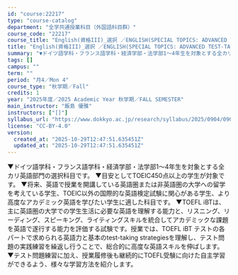 ```yaml
---
id: "course:22217"
type: "course-catalog"
department: "全学共通授業科目（外国語科目群）"
course_code: "22217"
course_title: "English(資格III)_選択 ／ENGLISH(SPECIAL TOPICS: ADVANCED TEST-TAKING STRATEGIES)"
title: "English(資格III)_選択 ／ENGLISH(SPECIAL TOPICS: ADVANCED TEST-TAKING STRATEGIES)"
summary: "▼ドイツ語学科・フランス語学科・経済学部・法学部1～4年生を対象とする全カリ英語部門の選択科目です。 ▼目安としてTOEIC450点以上の学生が対象です。 ▼将来、英語で授業を開講している英語圏または非英語圏の大学への留学を考えている学生、…"
tags: []
campus: ""
term: ""
period: "月4／Mon 4"
course_type: "秋学期／Fall"
credits: 1
year: "2025年度／2025 Academic Year 秋学期／FALL SEMESTER"
main_instructor: "飯島 優雅"
instructors: ["[]"]
syllabus_url: "https://www.dokkyo.ac.jp/research/syllabus/2025/0904/0904_22217_ja_JP.html"
license: "CC-BY-4.0"
version:
  created_at: "2025-10-29T12:47:51.635451Z"
  updated_at: "2025-10-29T12:47:51.635451Z"
---
```

▼ドイツ語学科・フランス語学科・経済学部・法学部1～4年生を対象とする全カリ英語部門の選択科目です。 ▼目安としてTOEIC450点以上の学生が対象です。 ▼将来、英語で授業を開講している英語圏または非英語圏の大学への留学を考えている学生、TOEIC以外の国際的な英語検定試験に関心がある学生、より高度なアカデミック英語を学びたい学生に適した科目です。 ▼TOEFL iBTは、主に英語圏の大学での学生生活に必要な英語を理解する能力と、リスニング、リーディング、スピーキング、ライティングスキルを統合してアカデミックな課題を英語で遂行する能力を評価する試験です。授業では、TOEFL iBT テストの各パートで求められる英語力と基本のtest-taking strategiesを理解し、テスト問題の実践練習を繰返し行うことで、総合的に高度な英語スキルを伸ばします。 ▼テスト問題練習に加え、授業履修後も継続的にTOEFL受験に向けた自主学習ができるよう、様々な学習方法を紹介します。
